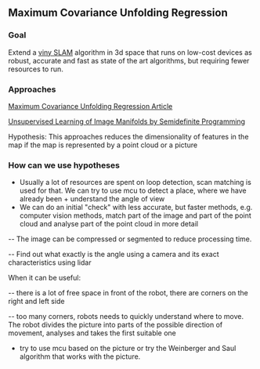 ## Maximum Covariance Unfolding Regression

### Goal

Extend a [viny SLAM](https://sci-hub.se/10.1109/IROS.2017.8206595) algorithm in 3d space that runs on low-cost devices as robust, accurate and fast as state of the art algorithms, but requiring fewer resources to run.

### Approaches

[Maximum Covariance Unfolding Regression Article](https://arxiv.org/pdf/2303.17852.pdf)

[Unsupervised Learning of Image Manifolds by Semidefinite Programming](https://sci-hub.se/10.1007/s11263-005-4939-z)

Hypothesis: This approaches reduces the dimensionality of features in the map if the map is represented by a point cloud or a picture

### How can we use hypotheses

 * Usually a lot of resources are spent on loop detection, scan matching is used for that. We can try to use mcu to detect a place, where we have already been + understand the angle of view
 * We can do an initial "check" with less accurate, but faster methods, e.g. computer vision methods, match part of the image and part of the point cloud and analyse part of the point cloud in more detail
   
 -- The image can be compressed or segmented to reduce processing time.
 
 -- Find out what exactly is the angle using a camera and its exact characteristics using lidar 
 
When it can be useful:
 
 -- there is a lot of free space in front of the robot, there are corners on the right and left side
 
 -- too many corners, robots needs to quickly understand where to move. The robot divides the picture into parts of the possible direction of movement, analyses and takes the first suitable one
 
 * try to use mcu based on the picture or try the Weinberger and Saul algorithm that works with the picture.
